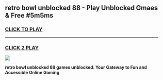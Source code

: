 
## retro bowl unblocked 88 - Play Unblocked Gmaes & Free #5m5ms
<h3>
<a href="https://news.freeplayer.one?title=retro_bowl_unblocked_88&ref=24F">CLICK TO PLAY</a></h3>
<hr>

<h3>
<a href="https://news.freeplayer.one?title=retro_bowl_unblocked_88&ref=24F">CLICK 2 PLAY</a>
  
</h3>

<a href="https://news.freeplayer.one?title=retro_bowl_unblocked_88&ref=24F/"><img src="https://clearcache.store/games.png"></a>


**retro bowl unblocked 88 games unblocked: Your Gateway to Fun and Accessible Online Gaming**
